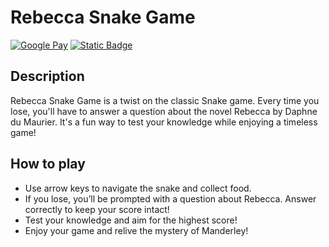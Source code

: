# Rebecca Snake Game
[![Google Pay](https://img.shields.io/badge/Google%20Pay-4285F4?logo=googlepay&logoColor=fff)](#)
[![Static Badge](https://img.shields.io/badge/with%20a%20logo-grey?style=for-the-badge&logo=javascript)](#)

## Description
Rebecca Snake Game is a twist on the classic Snake game. Every time you lose, you'll have to answer a question about the novel Rebecca by Daphne du Maurier. It's a fun way to test your knowledge while enjoying a timeless game!

## How to play
- Use arrow keys to navigate the snake and collect food.
- If you lose, you’ll be prompted with a question about Rebecca. Answer correctly to keep your score intact!
- Test your knowledge and aim for the highest score!
- Enjoy your game and relive the mystery of Manderley!
